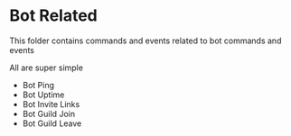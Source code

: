 # Bot Related
This folder contains commands and events related to bot commands and events

All are super simple 
- Bot Ping
- Bot Uptime
- Bot Invite Links
- Bot Guild Join
- Bot Guild Leave
